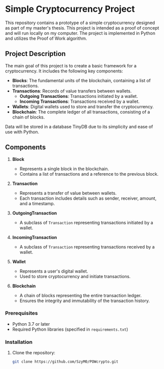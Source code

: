 # Simple Cryptocurrency Project

This repository contains a prototype of a simple cryptocurrency designed as part of my master's thesis. This project is intended as a proof of concept and will run locally on my computer. The project is implemented in Python and utilizes the Proof of Work algorithm.

## Project Description

The main goal of this project is to create a basic framework for a cryptocurrency. It includes the following key components:

- **Blocks**: The fundamental units of the blockchain, containing a list of transactions.
- **Transactions**: Records of value transfers between wallets.
  - **Outgoing Transactions**: Transactions initiated by a wallet.
  - **Incoming Transactions**: Transactions received by a wallet.
- **Wallets**: Digital wallets used to store and transfer the cryptocurrency.
- **Blockchain**: The complete ledger of all transactions, consisting of a chain of blocks.

Data will be stored in a database TinyDB  due to its simplicity and ease of use with Python.

## Components

1. **Block**
   - Represents a single block in the blockchain.
   - Contains a list of transactions and a reference to the previous block.

2. **Transaction**
   - Represents a transfer of value between wallets.
   - Each transaction includes details such as sender, receiver, amount, and a timestamp.

3. **OutgoingTransaction**
   - A subclass of `Transaction` representing transactions initiated by a wallet.

4. **IncomingTransaction**
   - A subclass of `Transaction` representing transactions received by a wallet.

5. **Wallet**
   - Represents a user's digital wallet.
   - Used to store cryptocurrency and initiate transactions.

6. **Blockchain**
   - A chain of blocks representing the entire transaction ledger.
   - Ensures the integrity and immutability of the transaction history.

### Prerequisites

- Python 3.7 or later
- Required Python libraries (specified in `requirements.txt`)

### Installation

1. Clone the repository:
   ```bash
   git clone https://github.com/SzyM0/POWcrypto.git


